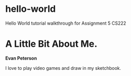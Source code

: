 # hello-world
Hello World tutorial walkthrough for Assignment 5 CS222

# A Little Bit About Me.
**Evan Peterson**

I love to play video games and draw in my sketchbook.
